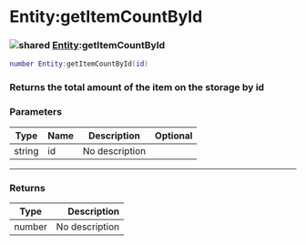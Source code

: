 # Entity:getItemCountById

### ![shared](../../home/entity/.gitbook/assets/shared.png) [Entity](../../home/entity/home/Entity/):getItemCountById

```lua
number Entity:getItemCountById(id)
```

### Returns the total amount of the item on the storage by id

### Parameters

| Type   | Name | Description    | Optional |
| ------ | ---- | -------------- | -------: |
| string | id   | No description |          |

***

### Returns

| Type   |    Description |
| ------ | -------------: |
| number | No description |
